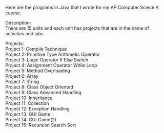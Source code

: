 Here are the programs in Java that I wrote for my AP Computer Sciece A course.  <br />

Description:  <br />
There are 15 units and each unit has projects that are in the name of activities and labs.  <br />

Projects:<br />
Project 1: Compile Technique  <br />
Project 2: Primitive Type Arithmetic Operator  <br />
Project 3: Logic Operator If Else Switch  <br />
Project 4: Assignment Operator While Loop  <br />
Project 5: Method Overloading  <br />
Project 6: Array  <br />
Project 7: String  <br />
Project 8: Class Object Oriented  <br />
Project 9: Class Advanced Handling  <br />
Project 10: Inheritance  <br />
Project 11: Collection  <br />
Project 12: Exception Handling  <br />
Project 13: GUI Game  <br />
Project 14: GUI Game(2)  <br />
Project 15: Recursion Search Sort  <br />
